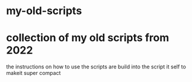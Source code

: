 # my-old-scripts
# collection of my old scripts from 2022
the instructions on how to use the scripts are build into the script it self to makeit super compact
